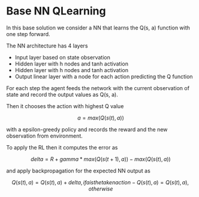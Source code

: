 # Base NN QLearning

In this base solution we consider a NN that learns the Q(s, a) function with one step forward.

The NN architecture has 4 layers

- Input layer based on state observation
- Hidden layer with h nodes and tanh activation
- Hidden layer with h nodes and tanh activation
- Output linear layer with a node for each action predicting the Q function

For each step the agent feeds the network with the current observation of state and record the output values as Q(s, a).

Then it chooses the action with highest Q value

```math
a = max(Q(s(t), a))
```

with a epsilon-greedy policy and records the reward and the new observation from environment.

To apply the RL then it computes the error as 

```math
delta = R + gamma * max(Q(s(t+1), a)) - max(Q(s(t), a))
```
and apply backpropagation for the expected NN output as 

```math
Q(s(t), a) = Q(s(t), a) + delta, if a is the taken action
- Q(s(t), a) = Q(s(t), a), otherwise
```
